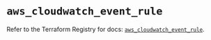 # `aws_cloudwatch_event_rule`

Refer to the Terraform Registry for docs: [`aws_cloudwatch_event_rule`](https://registry.terraform.io/providers/hashicorp/aws/6.18.0/docs/resources/cloudwatch_event_rule).
